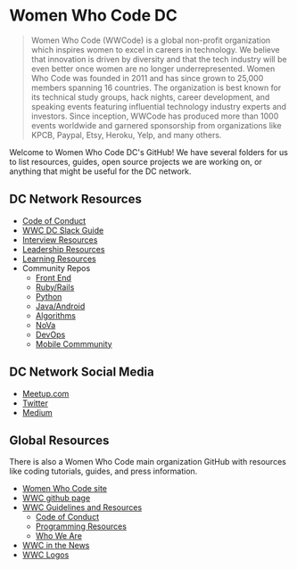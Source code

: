 # Women Who Code DC

>Women Who Code (WWCode) is a global non-profit organization which inspires women to excel in careers in technology. We believe that innovation is driven by diversity and that the tech industry will be even better once women are no longer underrepresented. Women Who Code was founded in 2011 and has since grown to 25,000 members spanning 16 countries. The organization is best known for its technical study groups, hack nights, career development, and speaking events featuring influential technology industry experts and investors. Since inception, WWCode has produced more than 1000 events worldwide and garnered sponsorship from organizations like KPCB, Paypal, Etsy, Heroku, Yelp, and many others.

Welcome to Women Who Code DC's GitHub!  We have several folders for us to list resources, guides, open source projects we are working on, or anything that might be useful for the DC network.

## DC Network Resources

* [Code of Conduct](https://github.com/womenwhocodedc/organization/blob/master/code_of_conduct.md)
* [WWC DC Slack Guide](https://github.com/womenwhocodedc/organization/blob/master/slack_guide.md)
* [Interview Resources](interview-resources/README.md) 
* [Leadership Resources](leadership-resources/README.md)
* [Learning Resources](learning-resources/README.md)
* Community Repos
  * [Front End](https://github.com/womenwhocodedc/front-end-community)
  * [Ruby/Rails](https://github.com/womenwhocodedc/ruby-on-rails-community)
  * [Python](https://github.com/womenwhocodedc/python-community)
  * [Java/Android](https://github.com/womenwhocodedc/android-community)
  * [Algorithms](https://github.com/womenwhocodedc/algorithms-community)
  * [NoVa](https://github.com/womenwhocodedc/nova-community)
  * [DevOps](https://github.com/womenwhocodedc/devops)
  * [Mobile Commmunity](https://github.com/womenwhocodedc/mobile-community)

## DC Network Social Media
* [Meetup.com](meetup.com/Women-Who-Code-DC)
* [Twitter](https://twitter.com/@WomenWhoCodeDC)
* [Medium](medium.com/@WomenWhoCodeDC)

## Global Resources
There is also a Women Who Code main organization GitHub with resources like coding tutorials, guides, and press information.

* [Women Who Code site](https://www.womenwhocode.com/)  
* [WWC github page](https://github.com/WomenWhoCode)  
* [WWC Guidelines and Resources](https://github.com/WomenWhoCode/guidelines-resources)  
	* [Code of Conduct](https://github.com/WomenWhoCode/guidelines-resources/blob/master/code_of_conduct.md)
	* [Programming Resources](https://github.com/WomenWhoCode/guidelines-resources/blob/master/learn_to_program.md)
	* [Who We Are](https://github.com/WomenWhoCode/guidelines-resources/blob/master/who_we_are.md) 
* [WWC in the News](https://github.com/WomenWhoCode/WWCodeInTheNews)
* [WWC Logos](https://github.com/WomenWhoCode/WWC-Assets/tree/master/logos)
